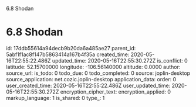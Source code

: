 6.8 Shodan

# 6.8 Shodan

id: 17ddb55614a94decb9b20da6a485ae27
parent_id: 5abf1f1ac8f147b5863414a167b4f35a
created_time: 2020-05-16T22:55:22.486Z
updated_time: 2020-05-16T22:55:30.272Z
is_conflict: 0
latitude: 52.15700000
longitude: -106.56140000
altitude: 0.0000
author: 
source_url: 
is_todo: 0
todo_due: 0
todo_completed: 0
source: joplin-desktop
source_application: net.cozic.joplin-desktop
application_data: 
order: 0
user_created_time: 2020-05-16T22:55:22.486Z
user_updated_time: 2020-05-16T22:55:30.272Z
encryption_cipher_text: 
encryption_applied: 0
markup_language: 1
is_shared: 0
type_: 1